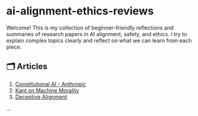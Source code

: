 # ai-alignment-ethics-reviews
Welcome! This is my collection of beginner-friendly reflections and summaries of research papers in AI alignment, safety, and ethics. I try to explain complex topics clearly and reflect on what we can learn from each piece.

## 🗂️ Articles

1. [Constitutional AI - Anthropic](./Constitutional_AI.md/)
2. [Kant on Machine Morality](./Kant_on_Machine_Morality.md/)
3. [Deceptive Alignment](./deceptive-alignment/)

...

